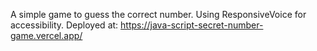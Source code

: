 A simple game to guess the correct number. Using ResponsiveVoice for accessibility.
Deployed at:
https://java-script-secret-number-game.vercel.app/